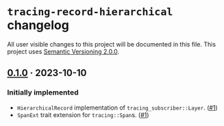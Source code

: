 `tracing-record-hierarchical` changelog
=======================================

All user visible changes to this project will be documented in this file. This project uses [Semantic Versioning 2.0.0].




## [0.1.0] · 2023-10-10
[0.1.0]: /../../tree/v0.1.0

### Initially implemented

- `HierarchicalRecord` implementation of `tracing_subscriber::Layer`. ([#1])
- `SpanExt` trait extension for `tracing::Span`s. ([#1])

[#1]: /../../pull/1




[Semantic Versioning 2.0.0]: https://semver.org
